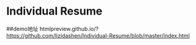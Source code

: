 # Individual Resume

##demo地址 htmlpreview.github.io/?https://github.com/lizidashen/Individual-Resume/blob/master/index.html
